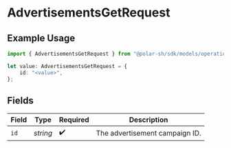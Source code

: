 # AdvertisementsGetRequest

## Example Usage

```typescript
import { AdvertisementsGetRequest } from "@polar-sh/sdk/models/operations";

let value: AdvertisementsGetRequest = {
    id: "<value>",
};
```

## Fields

| Field                          | Type                           | Required                       | Description                    |
| ------------------------------ | ------------------------------ | ------------------------------ | ------------------------------ |
| `id`                           | *string*                       | :heavy_check_mark:             | The advertisement campaign ID. |